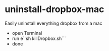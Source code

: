 # uninstall-dropbox-mac
Easily uninstall everything dropbox from a mac

- open Terminal
- run e``sh killDropbox.sh```
- done
